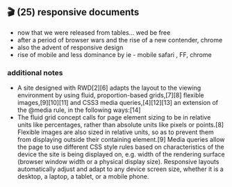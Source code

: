 ## 🎬 (25) responsive documents

- now that we were released from tables... wed be free
- after a period of browser wars and the rise of a new contender, chrome
- also the advent of responsive design
- rise of mobile and less dominance by ie - mobile safari , FF, chrome

### additional notes

- A site designed with RWD[2][6] adapts the layout to the viewing environment by using fluid, proportion-based grids,[7][8] flexible images,[9][10][11] and CSS3 media queries,[4][12][13] an extension of the @media rule, in the following ways:[14]
- The fluid grid concept calls for page element sizing to be in relative units like percentages, rather than absolute units like pixels or points.[8]
  Flexible images are also sized in relative units, so as to prevent them from displaying outside their containing element.[9]
  Media queries allow the page to use different CSS style rules based on characteristics of the device the site is being displayed on, e.g. width of the rendering surface (browser window width or a physical display size).
  Responsive layouts automatically adjust and adapt to any device screen size, whether it is a desktop, a laptop, a tablet, or a mobile phone.
